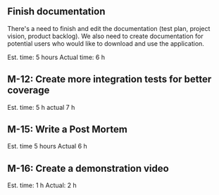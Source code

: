 ## Finish documentation
There's a need to finish and edit the documentation (test plan, project vision, product backlog). We also need to create documentation for potential users who would like to download and use the application.

Est. time: 5 hours
Actual time: 6 h

## M-12: Create more integration tests for better coverage
Est. time: 5 h
actual 7 h

## M-15: Write a Post Mortem
Est. time 5 hours
Actual 6 h

## M-16: Create a demonstration video
Est. time: 1 h
Actual: 2 h